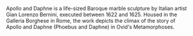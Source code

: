 Apollo and Daphne is a life-sized Baroque marble sculpture by Italian artist Gian Lorenzo Bernini, executed between 1622 and 1625. Housed in the Galleria Borghese in Rome, the work depicts the climax of the story of Apollo and Daphne (Phoebus and Daphne) in Ovid's Metamorphoses.
<param ve-image 
  url="https://upload.wikimedia.org/wikipedia/commons/a/ad/Bernini%27s_Apollo_and_Daphne_statue.jpg"
  label="Apollo and Daphne" 
  description="sculpture by Gian Lorenzo Bernini"
  license="CC BY-SA 4.0"
  region="707,2019,1688,1374">

